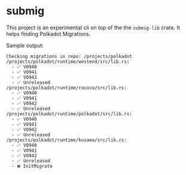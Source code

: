 # submig

This project is an experimental cli on top of the the `submig-lib` crate.
It helps finding Polkadot Migrations.

Sample output:
```
Checking migrations in repo: /projects/polkadot
/projects/polkadot/runtime/westend/src/lib.rs:
  - ✅ V0940
  - ✅ V0941
  - ✅ V0942
  - ✅ Unreleased
/projects/polkadot/runtime/rococo/src/lib.rs:
  - ✅ V0940
  - ✅ V0941
  - ✅ V0942
  - ✅ Unreleased
/projects/polkadot/runtime/polkadot/src/lib.rs:
  - ✅ V0940
  - ✅ V0941
  - ✅ V0942
  - ✅ Unreleased
/projects/polkadot/runtime/kusama/src/lib.rs:
  - ✅ V0940
  - ✅ V0941
  - ✅ V0942
  - ✅ Unreleased
  - ❌ InitMigrate
```
